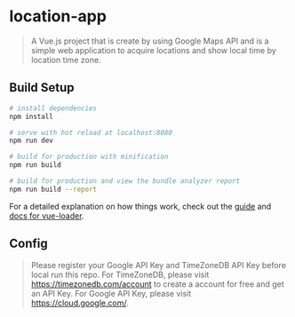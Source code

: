 # location-app

> A Vue.js project that is create by using Google Maps API and is a simple web application to acquire locations and show local time by location time zone.

## Build Setup

``` bash
# install dependencies
npm install

# serve with hot reload at localhost:8080
npm run dev

# build for production with minification
npm run build

# build for production and view the bundle analyzer report
npm run build --report
```

For a detailed explanation on how things work, check out the [guide](http://vuejs-templates.github.io/webpack/) and [docs for vue-loader](http://vuejs.github.io/vue-loader).

## Config

> Please register your Google API Key and TimeZoneDB API Key before local run this repo. For TimeZoneDB, please visit https://timezonedb.com/account to create a account for free and get an API Key. For Google API Key, please visit https://cloud.google.com/.
